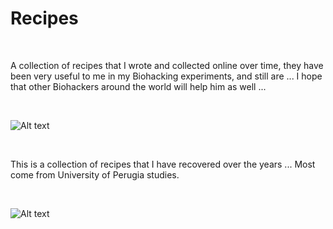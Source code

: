 <h1>Recipes</h1>

</BR>

A collection of recipes that I wrote and collected online over time, they have been very useful to me in my Biohacking experiments, and still are ...
I hope that other Biohackers around the world will help him as well ...

</BR>

![Alt text](https://raw.githubusercontent.com/JonnyBanana/THE-BIOHACKING-BIBLE/master/img/1d862aea405e3e0e09454e8206ab2cc4.jpg)

</BR>

This is a collection of recipes that I have recovered over the years ...
Most come from University of Perugia studies.

</BR>

![Alt text](https://raw.githubusercontent.com/JonnyBanana/THE-BIOHACKING-BIBLE/master/img/DVBPG.png)

</BR>
